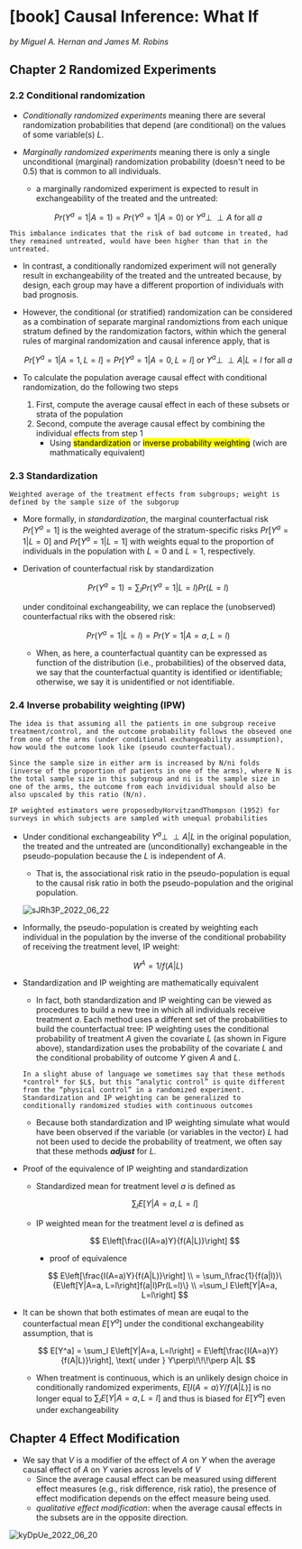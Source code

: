 # [book] Causal Inference: What If

*by Miguel A. Hernan and James M. Robins*

## Chapter 2 Randomized Experiments

### 2.2 Conditional randomization
- *Conditionally randomized experiments* meaning there are several randomization probabilities that depend (are conditional) on the values of some variable(s) $L$.
- *Marginally randomized experiments* meaning there is only a single unconditional (marginal) randomization probability (doesn't need to be 0.5) that is common to all individuals.
  - a marginally randomized experiment is expected to result in exchangeability of the treated and the untreated: 
  
  $$
  Pr(Y^a=1|A=1) = Pr(Y^a=1|A=0) \text{ or } Y^a \perp\!\!\!\perp A \text{ for all } a
  $$

```{margin}
This imbalance indicates that the risk of bad outcome in treated, had they remained untreated, would have been higher than that in the untreated.
```
- In contrast, a conditionally randomized experiment will not generally result in exchangeability of the treated and the untreated because, by design, each group may have a different proportion of individuals with bad prognosis.
- However, the conditional (or stratified) randomization can be considered as a combination of separate marginal randomiztions from each unique stratum defined by the randomization factors, within which the general rules of marginal randomization and causal inference apply, that is
  
  $$
  Pr[Y^a=1|A =1, L=l]=Pr[Y^a=1|A =0, L=l] \text{ or } Y^a \perp\!\!\!\perp A|L=l \text{ for all } a
  $$

- To calculate the population average causal effect with conditional randomization, do the following two steps
  1. First, compute the average causal effect in each of these subsets or strata of the population
  2. Second, compute the average causal effect by combining the individual effects from step 1
       - Using <mark>standardization</mark> or <mark>inverse probability weighting</mark> (wich are mathmatically equivalent)


### 2.3 Standardization

```{margin}
Weighted average of the treatment effects from subgroups; weight is defined by the sample size of the subgorup
```
- More formally, in *standardization*, the marginal counterfactual risk $Pr[Y^a=1]$ is the weighted average of the stratum-specific risks $Pr[Y^a=1|L=0]$ and $Pr[Y^a=1|L=1]$ with weights equal to the proportion of individuals in the population with $L=0$ and $L=1$, respectively.

- Derivation of counterfactual risk by standardization
  
  $$
  Pr(Y^a=1) = \sum_l Pr(Y^a=1|L=l)Pr(L=l)
  $$

  under conditoinal exchangeability, we can replace the (unobserved) counterfactual riks with the obsered risk:

  $$
  Pr(Y^a=1|L=l) = Pr(Y=1|A=a, L=l)
  $$

  - When, as here, a counterfactual quantity can be expressed as function of the distribution (i.e., probabilities) of the observed data, we say that the counterfactual quantity is identified or identifiable; otherwise, we say it is unidentified or not identifiable.

### 2.4 Inverse probability weighting (IPW)
```{margin}
The idea is that assuming all the patients in one subgroup receive treatment/control, and the outcome probability follows the obseved one from one of the arms (under conditional exchangeability assumption), how would the outcome look like (pseudo counterfactual).

Since the sample size in either arm is increased by N/ni folds (inverse of the proportion of patients in one of the arms), where N is the total sample size in this subgroup and ni is the sample size in one of the arms, the outcome from each invidividual should also be also upscaled by this ratio (N/n).
```

```{margin}
IP weighted estimators were proposedbyHorvitzandThompson (1952) for surveys in which subjects are sampled with unequal probabilities
```

- Under conditional exchangeability $Y^a \perp\!\!\!\perp A|L$ in the original population, the treated and the untreated are (unconditionally) exchangeable in the pseudo-population because the $L$ is independent of $A$.
  - That is, the associational risk ratio in the pseudo-population is equal to the causal risk ratio in both the pseudo-population and the original population.

  ![sJRh3P_2022_06_22](https://cdn.jsdelivr.net/gh/askming/upic@master/uPic/sJRh3P_2022_06_22.png)

- Informally, the pseudo-population is created by weighting each individual in the population by the inverse of the conditional probability of receiving the treatment level, IP weight:
  
  $$
  W^A = 1/f(A|L)
  $$

- Standardization and IP weighting are mathematically equivalent
  - In fact, both standardization and IP weighting can be viewed as procedures to build a new tree in which all individuals receive treatment $a$. Each method uses a different set of the probabilities to build the counterfactual tree: IP weighting uses the conditional probability of treatment $A$ given the covariate $L$ (as shown in Figure above), standardization uses the probability of the covariate $L$ and the conditional probability of outcome $Y$ given $A$ and $L$.
  
  ```{margin}
  In a slight abuse of language we sometimes say that these methods *control* for $L$, but this “analytic control” is quite different from the “physical control” in a randomized experiment. 
  Standardization and IP weighting can be generalized to conditionally randomized studies with continuous outcomes
  ```
  - Because both standardization and IP weighting simulate what would have been observed if the variable (or variables in the vector) $L$ had not been used to decide the probability of treatment, we often say that these methods ***adjust*** for $L$.
  
- Proof of the equivalence of IP weighting and standardization
  - Standardized mean for treatment level $a$ is defined as

    $$
    \sum_l E\left[Y|A=a, L=l\right]
    $$
  
  - IP weighted mean for the treatment level $a$ is defined as

    $$
    E\left[\frac{I(A=a)Y}{f(A|L)}\right]
    $$
    - proof of equivalence
  
    $$
    E\left[\frac{I(A=a)Y}{f(A|L)}\right]  \\ 
    = \sum_l\frac{1}{f(a|l)}\{E\left[Y|A=a, L=l\right]f(a|l)Pr(L=l)\} \\
    =\sum_l E\left[Y|A=a, L=l\right]
    $$

- It can be shown that both estimates of mean are euqal to the counterfactual mean $E[Y^a]$ under the conditional exchangeability assumption, that is
  
  $$
  E[Y^a] = \sum_l E\left[Y|A=a, L=l\right] = E\left[\frac{I(A=a)Y}{f(A|L)}\right], \text{ under } Y\perp\!\!\!\perp A|L
  $$

  - When treatment is continuous, which is an unlikely design choice in conditionally randomized experiments, $E[I(A=a)Y/f(A|L)]$ is no longer equal to $\sum_l E\left[Y|A=a, L=l\right]$ and thus is biased for $E[Y^a]$ even under exchangeability

## Chapter 4 Effect Modification
- We say that $V$ is a modifier of the effect of $A$ on $Y$ when the average causal effect of $A$ on $Y$ varies across levels of $V$
  - Since the average causal effect can be measured using different effect measures (e.g., risk difference, risk ratio), the presence of effect modification depends on the effect measure being used.
  - *qualitative effect modification*: when the average causal effects in the subsets are in the opposite direction.




![kyDpUe_2022_06_20](https://cdn.jsdelivr.net/gh/askming/upic@master/uPic/kyDpUe_2022_06_20.png)